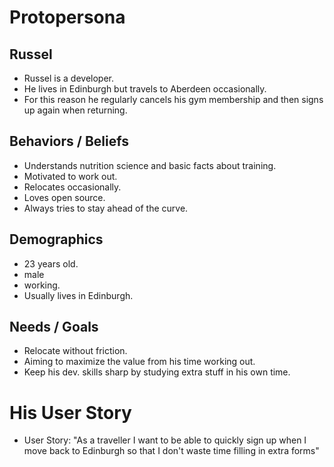 # Protopersona

## Russel

* Russel is a developer.
* He lives in Edinburgh but travels to Aberdeen occasionally.
* For this reason he regularly cancels his gym membership and then signs up again when returning.

## Behaviors / Beliefs

* Understands nutrition science and basic facts about training.
* Motivated to work out.
* Relocates occasionally.
* Loves open source.
* Always tries to stay ahead of the curve.

## Demographics

* 23 years old.
* male
* working.
* Usually lives in Edinburgh.

## Needs / Goals

* Relocate without friction.
* Aiming to maximize the value from his time working out.
* Keep his dev. skills sharp by studying extra stuff in his own time.

# His User Story

* User Story: "As a traveller I want to be able to quickly sign up when I move back to Edinburgh so that I don't waste time filling in extra forms"
